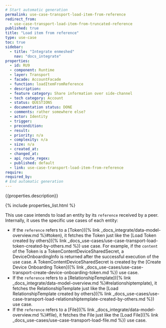 ```yaml
---
# Start automatic generation
permalink: use-case-transport-load-item-from-reference
redirect_from:
  - use-case-transport-load-item-from-truncated-reference
published: true
title: "Load item from reference"
type: use-case
toc: true
sidebar:
  - title: "Integrate enmeshed"
    nav: "docs_integrate"
properties:
  - id: RU9
  - component: Runtime
  - layer: Transport
  - facade: AccountFacade
  - function: loadItemFromReference
  - description:
  - feature category: Share information over side-channel
  - tech category: Account
  - status: QUESTIONS
  - documentation status: DONE
  - comments: rather somewhere else?
  - actor: Identity
  - trigger:
  - precondition:
  - result:
  - priority: n/a
  - complexity: n/a
  - size: n/a
  - created_at:
  - changed_at:
  - api_route_regex:
  - published: default
  - link: use-case-transport-load-item-from-reference
require:
required_by:
# End automatic generation
---
```


{{properties.description}}

{% include properties_list.html %}

This use case intends to load an entity by its `reference` received by a peer. Internally, it uses the specific use cases of each entity:

- If the `reference` refers to a [Token]({% link _docs_integrate/data-model-overview.md %}#token), it fetches the Token just like the [Load Token created by others]({% link _docs_use-cases/use-case-transport-load-token-created-by-others.md %}) use case. For example, if the `content` of the Token is a TokenContentDeviceSharedSecret, a DeviceOnboardingInfo is returned after the successful execution of the use case. A TokenContentDeviceSharedSecret is created by the [Create Device Onboarding Token]({% link _docs_use-cases/use-case-transport-create-device-onboarding-token.md %}) use case.
- If the `reference` refers to a [RelationshipTemplate]({% link _docs_integrate/data-model-overview.md %}#relationshiptemplate), it fetches the RelationshipTemplate just like the [Load RelationshipTemplate created by others]({% link _docs_use-cases/use-case-transport-load-relationshiptemplate-created-by-others.md %}) use case.
- If the `reference` refers to a [File]({% link _docs_integrate/data-model-overview.md %}#file), it fetches the File just like the [Load File]({% link _docs_use-cases/use-case-transport-load-file.md %}) use case.
